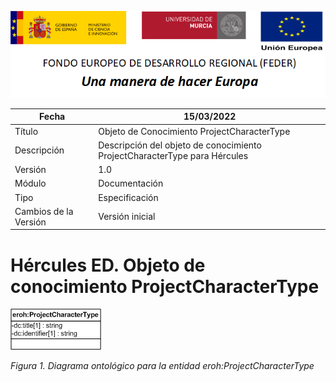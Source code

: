 ![](../../Docs/media/CabeceraDocumentosMD.png)

| Fecha         | 15/03/2022                                                   |
| ------------- | ------------------------------------------------------------ |
|Título|Objeto de Conocimiento ProjectCharacterType| 
|Descripción|Descripción del objeto de conocimiento ProjectCharacterType para Hércules|
|Versión|1.0|
|Módulo|Documentación|
|Tipo|Especificación|
|Cambios de la Versión|Versión inicial|

# Hércules ED. Objeto de conocimiento ProjectCharacterType

![](../../Docs/media/ObjetosDeConocimiento/ProjectCharacterType.png)

*Figura 1. Diagrama ontológico para la entidad eroh:ProjectCharacterType*
